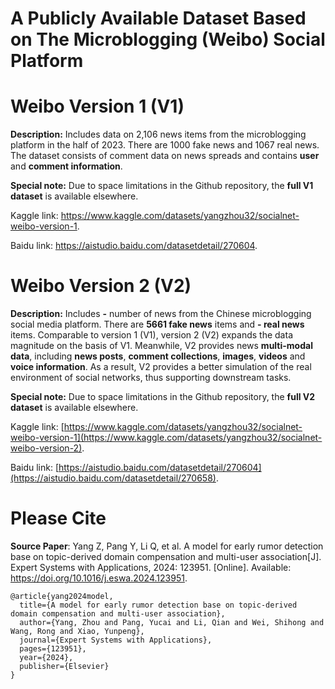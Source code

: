 # A Publicly Available Dataset Based on The Microblogging (Weibo) Social Platform

# Weibo Version 1 (V1)

**Description:** Includes data on 2,106 news items from the microblogging platform in the half of 2023. There are 1000 fake news and 1067 real news. The dataset consists of comment data on news spreads and contains **user** and **comment information**. 

**Special note:** Due to space limitations in the Github repository, the **full V1 dataset** is available elsewhere. 

Kaggle link: https://www.kaggle.com/datasets/yangzhou32/socialnet-weibo-version-1. 

Baidu link: https://aistudio.baidu.com/datasetdetail/270604.

# Weibo Version 2 (V2)

**Description:** Includes **-** number of news from the Chinese microblogging social media platform. There are **5661 fake news** items and **- real news** items. Comparable to version 1 (V1), version 2 (V2) expands the data magnitude on the basis of V1. Meanwhile, V2 provides news **multi-modal data**, including **news posts**, **comment collections**, **images**, **videos** and **voice information**. As a result, V2 provides a better simulation of the real environment of social networks, thus supporting downstream tasks. 

**Special note:** Due to space limitations in the Github repository, the **full V2 dataset** is available elsewhere. 

Kaggle link: [https://www.kaggle.com/datasets/yangzhou32/socialnet-weibo-version-1](https://www.kaggle.com/datasets/yangzhou32/socialnet-weibo-version-2). 

Baidu link: [https://aistudio.baidu.com/datasetdetail/270604](https://aistudio.baidu.com/datasetdetail/270658).

# Please Cite 

**Source Paper**: Yang Z, Pang Y, Li Q, et al. A model for early rumor detection base on topic-derived domain compensation and multi-user association[J]. Expert Systems with Applications, 2024: 123951. [Online]. Available: https://doi.org/10.1016/j.eswa.2024.123951.

```
@article{yang2024model,
  title={A model for early rumor detection base on topic-derived domain compensation and multi-user association},
  author={Yang, Zhou and Pang, Yucai and Li, Qian and Wei, Shihong and Wang, Rong and Xiao, Yunpeng},
  journal={Expert Systems with Applications},
  pages={123951},
  year={2024},
  publisher={Elsevier}
}
```
